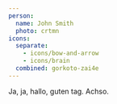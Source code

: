 ```yaml
---
person:
  name: John Smith
  photo: crtmn
icons:
  separate:
    - icons/bow-and-arrow
    - icons/brain
  combined: gorkoto-zai4e
---
```


Ja, ja, hallo, guten tag. Achso.
